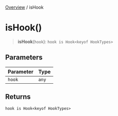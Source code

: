 [Overview](../index.md) / isHook

# isHook()

> **isHook**(`hook`): `hook is Hook<keyof HookTypes>`

## Parameters

| Parameter | Type |
| ------ | ------ |
| `hook` | `any` |

## Returns

`hook is Hook<keyof HookTypes>`
